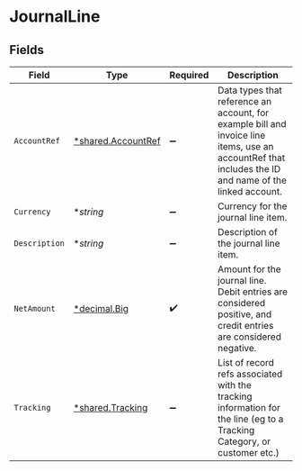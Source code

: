 # JournalLine


## Fields

| Field                                                                                                                                                 | Type                                                                                                                                                  | Required                                                                                                                                              | Description                                                                                                                                           |
| ----------------------------------------------------------------------------------------------------------------------------------------------------- | ----------------------------------------------------------------------------------------------------------------------------------------------------- | ----------------------------------------------------------------------------------------------------------------------------------------------------- | ----------------------------------------------------------------------------------------------------------------------------------------------------- |
| `AccountRef`                                                                                                                                          | [*shared.AccountRef](../../../pkg/models/shared/accountref.md)                                                                                        | :heavy_minus_sign:                                                                                                                                    | Data types that reference an account, for example bill and invoice line items, use an accountRef that includes the ID and name of the linked account. |
| `Currency`                                                                                                                                            | **string*                                                                                                                                             | :heavy_minus_sign:                                                                                                                                    | Currency for the journal line item.                                                                                                                   |
| `Description`                                                                                                                                         | **string*                                                                                                                                             | :heavy_minus_sign:                                                                                                                                    | Description of the journal line item.                                                                                                                 |
| `NetAmount`                                                                                                                                           | [*decimal.Big](https://pkg.go.dev/github.com/ericlagergren/decimal#Big)                                                                               | :heavy_check_mark:                                                                                                                                    | Amount for the journal line. Debit entries are considered positive, and credit entries are considered negative.                                       |
| `Tracking`                                                                                                                                            | [*shared.Tracking](../../../pkg/models/shared/tracking.md)                                                                                            | :heavy_minus_sign:                                                                                                                                    | List of record refs associated with the tracking information for the line (eg to a Tracking Category, or customer etc.)                               |